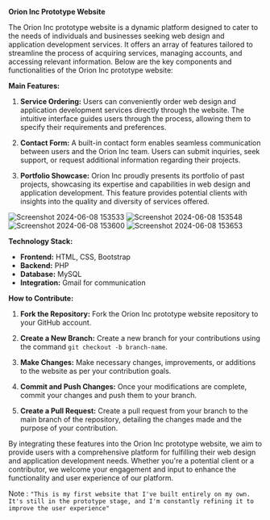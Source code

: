 **Orion Inc Prototype Website**

The Orion Inc prototype website is a dynamic platform designed to cater to the needs of individuals and businesses seeking web design and application development services. It offers an array of features tailored to streamline the process of acquiring services, managing accounts, and accessing relevant information. Below are the key components and functionalities of the Orion Inc prototype website:

**Main Features:**

1. **Service Ordering:** Users can conveniently order web design and application development services directly through the website. The intuitive interface guides users through the process, allowing them to specify their requirements and preferences.

2. **Contact Form:** A built-in contact form enables seamless communication between users and the Orion Inc team. Users can submit inquiries, seek support, or request additional information regarding their projects.

3. **Portfolio Showcase:** Orion Inc proudly presents its portfolio of past projects, showcasing its expertise and capabilities in web design and application development. This feature provides potential clients with insights into the quality and diversity of services offered.

![Screenshot 2024-06-08 153533](https://github.com/user-attachments/assets/bb6d467e-c1b7-41df-b42c-404114d3f72a)
![Screenshot 2024-06-08 153548](https://github.com/user-attachments/assets/2f8f3a53-4fe7-49b8-84ab-700bed087f78)
![Screenshot 2024-06-08 153600](https://github.com/user-attachments/assets/2cfb89fd-b766-47e3-91b2-8493ff8eee70)
![Screenshot 2024-06-08 153653](https://github.com/user-attachments/assets/4a8b46bb-6afa-4ea2-8e2d-80364ea3ba52)


**Technology Stack:**

- **Frontend:** HTML, CSS, Bootstrap
- **Backend:** PHP
- **Database:** MySQL
- **Integration:** Gmail for communication

**How to Contribute:**

1. **Fork the Repository:** Fork the Orion Inc prototype website repository to your GitHub account.
   
2. **Create a New Branch:** Create a new branch for your contributions using the command ```git checkout -b branch-name```.
   
3. **Make Changes:** Make necessary changes, improvements, or additions to the website as per your contribution goals.
   
4. **Commit and Push Changes:** Once your modifications are complete, commit your changes and push them to your branch.
   
5. **Create a Pull Request:** Create a pull request from your branch to the main branch of the repository, detailing the changes made and the purpose of your contribution.

By integrating these features into the Orion Inc prototype website, we aim to provide users with a comprehensive platform for fulfilling their web design and application development needs. Whether you're a potential client or a contributor, we welcome your engagement and input to enhance the functionality and user experience of our platform.

Note : ```"This is my first website that I've built entirely on my own. It's still in the prototype stage, and I'm constantly refining it to improve the user experience"```
